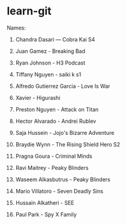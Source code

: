# learn-git

Names:

1) Chandra Dasari — Cobra Kai S4

2) Juan Gamez - Breaking Bad

3) Ryan Johnson - H3 Podcast

4) Tiffany Nguyen - saiki k s1

5) Alfredo Gutierrez Garcia - Love Is War 

6) Xavier - Higurashi

7) Preston Nguyen - Attack on Titan

8) Hector Alvarado - Andrei Rublev

9) Saja Hussein - Jojo's Bizarre Adventure

10) Braydie Wynn - The Rising Shield Hero S2

11) Pragna Goura - Criminal Minds

12) Ravi Maitrey - Peaky Blinders

13) Waseem Alkasbutrus - Peaky Blinders

14) Mario Villatoro - Seven Deadly Sins

15) Hussain Alkatheri - SEE

16) Paul Park - Spy X Family
